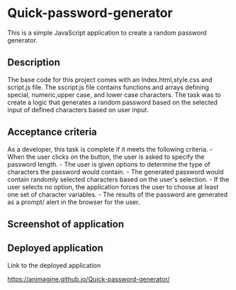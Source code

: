 # Quick-password-generator

This is a simple JavaScript application to create a random password generator.

## Description

The base code for this project comes with an Index.html,style.css and script.js file. The sscript.js file contains functions and arrays defining special, numeric,upper case, and lower case characters. The task was to create a logic that generates a random password based on the selected input of defined characters based on user input.

## Acceptance criteria

As a developer, this task is complete if it meets the following criteria.
    -  When the user clicks on the button, the user is asked to specify the password length.
    -  The user is given options to determine the type of characters the password would contain.
    -  The generated password would contain randomly selected characters based on the user's selection.
    -  If the user selects no option, the application forces the user to choose at least one set of character variables.
    -  The results of the password are generated as a prompt/ alert in the browser for the user. 

## Screenshot of application


## Deployed application
Link to the deployed application

https://animagine.github.io/Quick-password-generator/
